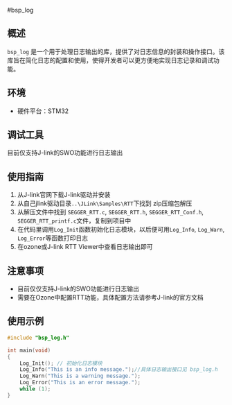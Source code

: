 #bsp_log

## 概述
`bsp_log` 是一个用于处理日志输出的库，提供了对日志信息的封装和操作接口。该库旨在简化日志的配置和使用，使得开发者可以更方便地实现日志记录和调试功能。

## 环境
- 硬件平台：STM32

## 调试工具
目前仅支持J-link的SWO功能进行日志输出

## 使用指南
1. 从J-link官网下载J-link驱动并安装
2. 从自己jlink驱动目录`..\JLink\Samples\RTT`下找到 zip压缩包解压
3. 从解压文件中找到 `SEGGER_RTT.c`, `SEGGER_RTT.h`, `SEGGER_RTT_Conf.h`, `SEGGER_RTT_printf.c`文件，复制到项目中
4. 在代码里调用`Log_Init`函数初始化日志模块，以后便可用`Log_Info`, `Log_Warn`, `Log_Error`等函数打印日志
5. 在ozone或J-link RTT Viewer中查看日志输出即可

## 注意事项
- 目前仅仅支持J-link的SWO功能进行日志输出
- 需要在Ozone中配置RTT功能，具体配置方法请参考J-link的官方文档

## 使用示例
```C
#include "bsp_log.h"

int main(void)
{
    Log_Init(); // 初始化日志模块
    Log_Info("This is an info message.");//具体日志输出接口见 bsp_log.h
    Log_Warn("This is a warning message.");
    Log_Error("This is an error message.");
    while (1);
}

```